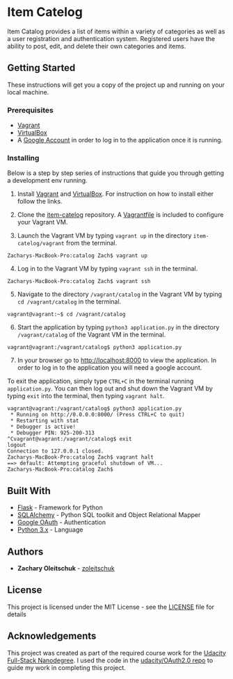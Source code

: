 # Item Catelog

Item Catalog provides a list of items within a variety of categories as well as a user registration and authentication system. Registered users have the ability to post, edit, and delete their own categories and items.

## Getting Started

These instructions will get you a copy of the project up and running on your local machine.

### Prerequisites

* [Vagrant](https://www.vagrantup.com/)
* [VirtualBox](https://www.virtualbox.org/)
* A [Google Account](https://accounts.google.com/SignUp) in order to log in to the application once it is running.

### Installing

Below is a step by step series of instructions that guide you through getting a development env running.

1. Install [Vagrant](https://www.vagrantup.com/) and [VirtualBox](https://www.virtualbox.org/). For instruction on how to install either follow the links.

2. Clone the [item-catelog](https://github.com/zoleitschuk/item-catalog/tree/master) repository. A [Vagrantfile](vagrant/Vagrantfile) is included to configure your Vagrant VM.

3. Launch the Vagrant VM by typing `vagrant up` in the directory `item-catelog/vagrant` from the terminal.

```
Zacharys-MacBook-Pro:catalog Zach$ vagrant up
```

4. Log in to the Vagrant VM by typing `vagrant ssh` in the terminal.

```
Zacharys-MacBook-Pro:catalog Zach$ vagrant ssh
```

5. Navigate to the directory `/vagrant/catalog` in the Vagrant VM by typing `cd /vagrant/catalog` in the terminal.

```
vagrant@vagrant:~$ cd /vagrant/catalog
```

6. Start the application by typing `python3 application.py` in the directory `/vagrant/catalog` of the Vagrant VM in the terminal.

```
vagrant@vagrant:/vagrant/catalog$ python3 application.py
```

7. In your browser go to [http://localhost:8000](http://localhost:8000) to view the application. In order to log in to the application you will need a google account.

To exit the application, simply type `CTRL+C`  in the terminal running `application.py`. You can then log out and shut down the Vagrant VM by typing `exit` into the terminal, then typing `vagrant halt`.

```
vagrant@vagrant:/vagrant/catalog$ python3 application.py
 * Running on http://0.0.0.0:8000/ (Press CTRL+C to quit)
 * Restarting with stat
 * Debugger is active!
 * Debugger PIN: 925-200-313
^Cvagrant@vagrant:/vagrant/catalog$ exit
logout
Connection to 127.0.0.1 closed.
Zacharys-MacBook-Pro:catalog Zach$ vagrant halt
==> default: Attempting graceful shutdown of VM...
Zacharys-MacBook-Pro:catalog Zach$ 
```

## Built With

* [Flask](http://flask.pocoo.org/) - Framework for Python
* [SQLAlchemy](https://www.sqlalchemy.org/) - Python SQL toolkit and Object Relational Mapper
* [Google OAuth](https://developers.google.com/identity/protocols/OAuth2) - Authentication
* [Python 3.x](https://www.python.org/) - Language

## Authors

* **Zachary Oleitschuk** - [zoleitschuk](https://github.com/zoleitschuk/)

## License

This project is licensed under the MIT License - see the [LICENSE](LICENSE) file for details

## Acknowledgements

This project was created as part of the required course work for the [Udacity Full-Stack Nanodegree](https://www.udacity.com/course/full-stack-web-developer-nanodegree--nd004). I used the code in the [udacity/OAuth2.0 repo](https://github.com/udacity/OAuth2.0) to guide my work in completing this project.
